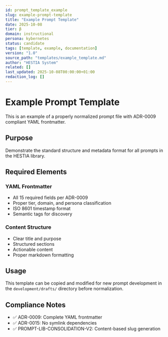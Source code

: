 ```yaml
---
id: prompt_template_example
slug: example-prompt-template
title: "Example Prompt Template"
date: 2025-10-08
tier: β
domain: instructional
persona: kybernetes
status: candidate
tags: [template, example, documentation]
version: "1.0"
source_path: "templates/example_template.md"
author: "HESTIA System"
related: []
last_updated: 2025-10-08T00:00:00+01:00
redaction_log: []
---
```


# Example Prompt Template

This is an example of a properly normalized prompt file with ADR-0009 compliant YAML frontmatter.

## Purpose

Demonstrate the standard structure and metadata format for all prompts in the HESTIA library.

## Required Elements

### YAML Frontmatter
- All 15 required fields per ADR-0009
- Proper tier, domain, and persona classification
- ISO 8601 timestamp format
- Semantic tags for discovery

### Content Structure
- Clear title and purpose
- Structured sections
- Actionable content
- Proper markdown formatting

## Usage

This template can be copied and modified for new prompt development in the `development/drafts/` directory before normalization.

## Compliance Notes

- ✅ ADR-0009: Complete YAML frontmatter
- ✅ ADR-0015: No symlink dependencies
- ✅ PROMPT-LIB-CONSOLIDATION-V2: Content-based slug generation